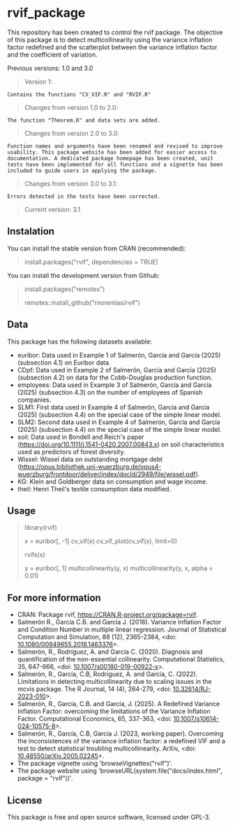# rvif_package

This repository has been created to control the rvif package. The objective of this package is to detect multicollinearity using the variance inflation factor redefined and the scatterplot between the variance inflation factor and the coefficient of variation.

Previous versions: 1.0 and 3.0

> Version 1:

    Contains the functions "CV_VIF.R" and "RVIF.R"

> Changes from version 1.0 to 2.0:

    The function "Theorem.R" and data sets are added.

> Changes from version 2.0 to 3.0:

    Function names and arguments have been renamed and revised to improve usability. This package website has been added for easier access to documentation. A dedicated package homepage has been created, unit tests have been implemented for all functions and a vignette has been included to guide users in applying the package.

> Changes from version 3.0 to 3.1:

    Errors detected in the tests have been corrected.

> Current version: 3.1

## Instalation

You can install the stable version from CRAN (recommended):

> install.packages("rvif", dependencies = TRUE)

You can install the development version from Github:

> install.packages("remotes")
> 
> remotes::install_github("rnoremlas/rvif")

## Data

This package has the following datasets available:

- euribor: Data used in Example 1 of Salmerón, García and García (2025) (subsection 4.1) on Euribor data.
- CDpf: Data used in Example 2 of Salmerón, García and García (2025) (subsection 4.2) on data for the Cobb-Douglas production function.
- employees: Data used in Example 3 of Salmerón, García and García (2025) (subsection 4.3) on the number of employees of Spanish companies.
- SLM1: First data used in Example 4 of Salmerón, García and García (2025) (subsection 4.4) on the special case of the simple linear model.
- SLM2: Second data used in Example 4 of Salmerón, García and García (2025) (subsection 4.4) on the special case of the simple linear model.
- soil: Data used in Bondell and Reich's paper (<https://doi.org/10.1111/j.1541-0420.2007.00843.x>) on soil characteristics used as predictors of forest diversity.
- Wissel: Wissel data on outstanding mortgage debt (<https://opus.bibliothek.uni-wuerzburg.de/opus4-wuerzburg/frontdoor/deliver/index/docId/2949/file/wissel.pdf>).
- KG: Klein and Goldberger data on consumption and wage income.
- theil: Henri Theil's textile consumption data modified.

## Usage

> library(rvif)
>
> x = euribor[, -1]
> cv_vif(x)
> cv_vif_plot(cv_vif(x), limit=0)
>
> rvifs(x)
>
> y = euribor[, 1]
> multicollinearity(y, x)
> multicollinearity(y, x, alpha = 0.01)

## For more information

- CRAN: Package rvif, <https://CRAN.R-project.org/package=rvif>.
- Salmerón R., García C.B. and García J. (2018). Variance Inflation Factor and Condition Number in multiple linear regression. Journal of Statistical Computation and Simulation, 88 (12), 2365-2384, <doi: [10.1080/00949655.2018.1463376](https://doi.org/10.1080/00949655.2018.1463376)>.
- Salmerón, R., Rodríguez, A. and García C. (2020). Diagnosis and quantification of the non-essential collinearity. Computational Statistics, 35, 647-666, <doi: [10.1007/s00180-019-00922-x](https://doi.org/10.1007/s00180-019-00922-x)>.
- Salmerón, R., García, C.B, Rodríguez, A. and García, C. (2022). Limitations in detecting multicollinearity due to scaling issues in the mcvis package. The R Journal, 14 (4), 264-279, <doi: [10.32614/RJ-2023-010](https://journal.r-project.org/articles/RJ-2023-010/)>.
- Salmerón, R., García, C.B. and García, J. (2025). A Redefined Variance Inflation Factor: overcoming the limitations of the Variance Inflation Factor. Computational Economics, 65, 337-363, <doi: [10.1007/s10614-024-10575-8](https://doi.org/10.1007/s10614-024-10575-8)>.
- Salmerón, R., García, C.B, García J. (2023, working paper). Overcoming the inconsistences of the variance inflation factor: a redefined VIF and a test to detect statistical troubling multicollinearity. ArXiv, <doi: [10.48550/arXiv.2005.02245](https://arxiv.org/abs/2005.02245)>.
- The package vignette using 'browseVignettes("rvif")'.
- The package website using 'browseURL(system.file("docs/index.html", package = "rvif"))'.

## License

This package is free and open source software, licensed under GPL-3.
